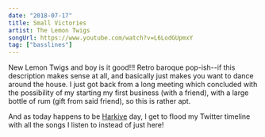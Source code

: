 ```yaml
---
date: "2018-07-17"
title: Small Victories
artist: The Lemon Twigs
songUrl: https://www.youtube.com/watch?v=L6LodGUpmxY
tag: ["basslines"]
---
```


New Lemon Twigs and boy is it good!!! Retro baroque pop-ish--if this description makes sense at all, and basically just makes you want to dance around the house. I just got back from a long meeting which concluded with the possibility of my starting my first business (with a friend), with a large bottle of rum (gift from said friend), so this is rather apt.

And as today happens to be [Harkive](https://mobile.twitter.com/Harkive/status/1018887033312481288) day, I get to flood my Twitter timeline with all the songs I listen to instead of just here!